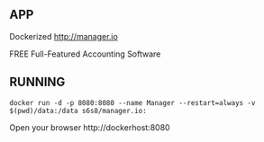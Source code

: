 ## APP
Dockerized http://manager.io

FREE Full-Featured Accounting Software

## RUNNING
```
docker run -d -p 8080:8080 --name Manager --restart=always -v $(pwd)/data:/data s6s8/manager.io:
```

Open your browser http://dockerhost:8080

